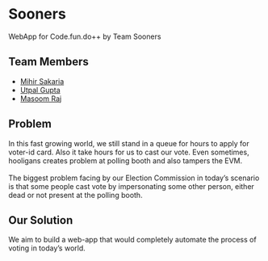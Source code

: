 # Sooners
WebApp for Code.fun.do++ by Team Sooners<br>
## Team Members

- <a href=" ">Mihir Sakaria</a>
- <a href="">Utpal Gupta</a>
- <a href="">Masoom Raj</a>

## Problem
In this fast growing world, we still stand in a queue for hours to apply for voter-id card. Also it take hours for us to cast our vote. Even sometimes, hooligans creates problem at polling booth and also tampers the EVM.<br><br>
The biggest problem facing by our Election Commission in today’s scenario is that some people cast vote by impersonating some other person, either dead or not present at the polling booth.
## Our Solution
We aim to build a web-app that would completely automate the process of voting in today’s world.

